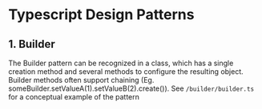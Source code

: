 # Typescript Design Patterns

## 1. Builder
The Builder pattern can be recognized in a class, which has a single creation method and several methods to configure the resulting object. Builder methods often support chaining 
(Eg. someBuilder.setValueA(1).setValueB(2).create()).
See `/builder/builder.ts` for a conceptual example of the pattern